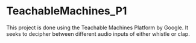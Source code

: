 # TeachableMachines_P1

This project is done using the Teachable Machines Platform by Google. It seeks to decipher between different audio inputs of either whistle or clap.
